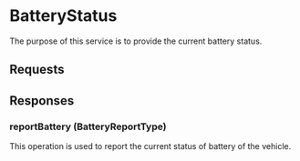 # BatteryStatus
The purpose of this service is to provide the current battery status.

## Requests

## Responses
### reportBattery (BatteryReportType)
This operation is used to report the current status of battery of the vehicle.
